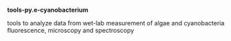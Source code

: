 **tools-py.e-cyanobacterium**

tools to analyze data from wet-lab measurement of algae and cyanobacteria fluorescence, microscopy and spectroscopy

